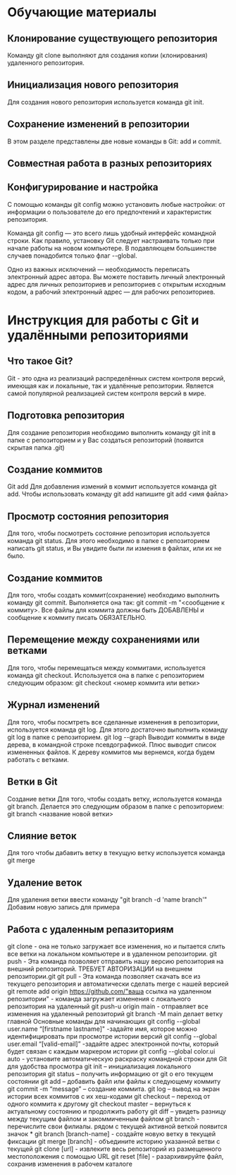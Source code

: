 
 # Обучающие материалы

 ## Клонирование существующего репозитория

 Команду git clone выполняют для создания копии (клонирования) удаленного репозитория.

 ## Инициализация нового репозитория

 Для создания нового репозитория используется команда git init.

 ## Сохранение изменений в репозитории

 В этом разделе представлены две новые команды в Git: add и commit.

 ## Совместная работа в разных репозиториях

 ## Конфигурирование и настройка

 С помощью команды git config можно установить любые настройки: от информации о пользователе до его предпочтений и характеристик репозитория.

Команда git config — это всего лишь удобный интерфейс командной строки. Как правило, установку Git следует настраивать только при начале работы на новом компьютере. В подавляющем большинстве случаев понадобится только флаг --global. 
 
 Одно из важных исключений — необходимость переписать электронный адрес автора. Вы можете поставить личный электронный адрес для личных репозиториев и репозиториев с открытым исходным кодом, а рабочий электронный адрес — для рабочих репозиториев.

# Инструкция для работы с Git и удалёнными репозиториями
## Что такое Git?
Git - это одна из реализаций распределённых систем контроля версий, имеющая как и локальные, так и удалённые репозитории. Является самой популярной реализацией систем контроля версий в мире.

## Подготовка репозитория
Для создание репозитория необходимо выполнить команду git init в папке с репозиторием и у Вас создаться репозиторий (появится скрытая папка .git)

## Создание коммитов
Git add
Для добавления измений в коммит используется команда git add. Чтобы использовать команду git add напишите git add <имя файла>

## Просмотр состояния репозитория
Для того, чтобы посмотреть состояние репозитория используется команда git status. Для этого необходимо в папке с репозиторием написать git status, и Вы увидите были ли измения в файлах, или их не было.

## Создание коммитов
Для того, чтобы создать коммит(сохранение) необходимо выполнить команду git commit. Выполняется она так: git commit -m "<сообщение к коммиту>. Все файлы для коммита должны быть ДОБАВЛЕНЫ и сообщение к коммиту писать ОБЯЗАТЕЛЬНО.

## Перемещение между сохранениями или ветками
Для того, чтобы перемещаться между коммитами, используется команда git checkout. Используется она в папке с репозиторием следующим образом: git checkout <номер коммита или ветки>

## Журнал изменений
Для того, чтобы посмтреть все сделанные изменения в репозитории, используется команда git log. Для этого достаточно выполнить команду git log в папке с репозиторием. git log --graph Выводит коммиты в виде дерева, в командной строке псевдографикой. Плюс выводит список измененных файлов. К дереву коммитов мы вернемся, когда будем работать с ветками.

## Ветки в Git
Создание ветки
Для того, чтобы создать ветку, используется команда git branch. Делается это следующим образом в папке с репозиторием: git branch <название новой ветки>

## Слияние веток
Для того чтобы дабавить ветку в текущую ветку используется команда git merge

## Удаление веток
Для удаления ветки ввести команду "git branch -d 'name branch'" Добавим новую запись для примера

## Работа с удаленным репазиториям
git clone - она не только загружает все изменения, но и пытается слить все ветки на локальном компьютере и в удаленном репозитории.
git push - Эта команда позволяет отправить нашу версию репозитория на внешний репозиторий. ТРЕБУЕТ АВТОРИЗАЦИИ  на внешнем репозитории.git
git pull - Эта команда позволяет скачать все из текущего репозитория и автоматически сделать merge с нашей версией
git remote add origin https://github.com/"ваша ссылка на удаленном репозитории" - команда загружает изменения с локального репозитория на удаленный
git push-u origin main - отправляет все изменения на удаленный репозиторий
git branch -M main делает ветку главной
Основные команды для начинающих
git config --global user.name “[firstname lastname]" -задайте имя, которое можно идентифицировать при просмотре истории версий
git config --global user.email “[valid-email]” -задайте адрес электронной почты, который будет связан с каждым маркером истории
git config --global color.ui auto - установите автоматическую раскраску командной строки для Git для удобства просмотра
git init – инициализация локального репозитория
git status – получить информацию от git о его текущем состоянии
git add – добавить файл или файлы к следующему коммиту
git commit -m “message” – создание коммита.
git log – вывод на экран истории всех коммитов с их хеш-кодами
git checkout – переход от одного коммита к другому
git checkout master – вернуться к актуальному состоянию и продолжить работу
git diff – увидеть разницу между текущим файлом и закоммиченным файлом
git branch - перечислите свои филиалы. рядом с текущей активной веткой появится значок *
git branch [branch-name] - создайте новую ветку в текущей фиксации
git merge [branch] - объедините историю указанной ветви с текущей
git clone [url] - извлеките весь репозиторий из размещенного местоположения с помощью URL
git reset [file] - разархивируйте файл, сохранив изменения в рабочем каталоге

